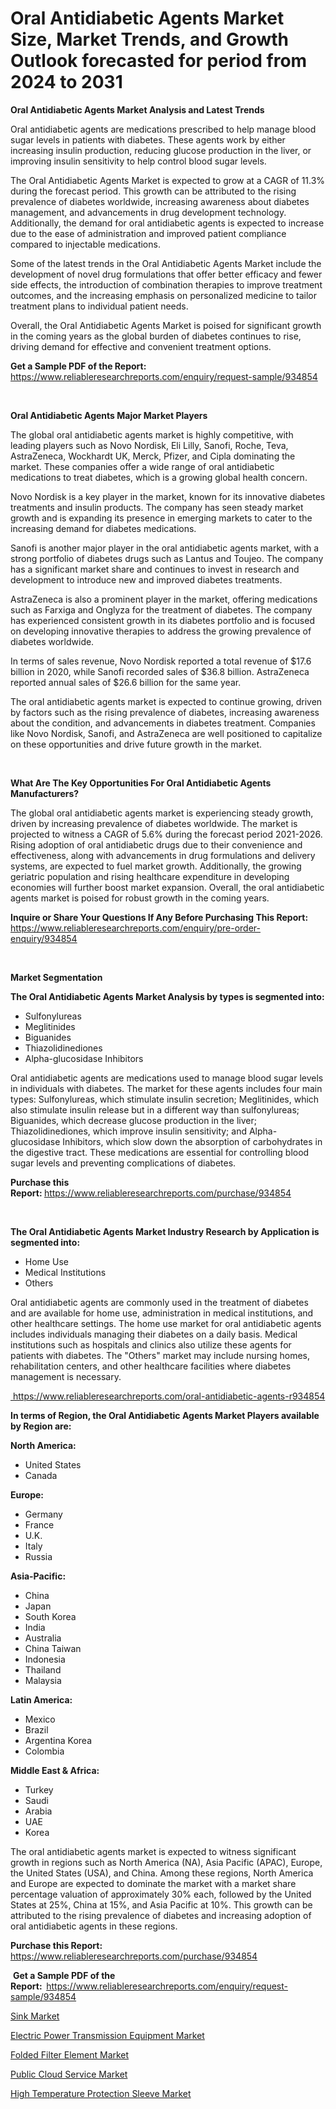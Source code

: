 <p><h1>Oral Antidiabetic Agents Market Size, Market Trends, and Growth Outlook forecasted for period from 2024 to 2031</h1></p><p><strong>Oral Antidiabetic Agents Market Analysis and Latest Trends</strong></p>
<p><p>Oral antidiabetic agents are medications prescribed to help manage blood sugar levels in patients with diabetes. These agents work by either increasing insulin production, reducing glucose production in the liver, or improving insulin sensitivity to help control blood sugar levels.</p><p>The Oral Antidiabetic Agents Market is expected to grow at a CAGR of 11.3% during the forecast period. This growth can be attributed to the rising prevalence of diabetes worldwide, increasing awareness about diabetes management, and advancements in drug development technology. Additionally, the demand for oral antidiabetic agents is expected to increase due to the ease of administration and improved patient compliance compared to injectable medications.</p><p>Some of the latest trends in the Oral Antidiabetic Agents Market include the development of novel drug formulations that offer better efficacy and fewer side effects, the introduction of combination therapies to improve treatment outcomes, and the increasing emphasis on personalized medicine to tailor treatment plans to individual patient needs.</p><p>Overall, the Oral Antidiabetic Agents Market is poised for significant growth in the coming years as the global burden of diabetes continues to rise, driving demand for effective and convenient treatment options.</p></p>
<p><strong>Get a Sample PDF of the Report:&nbsp;</strong> <a href="https://www.reliableresearchreports.com/enquiry/request-sample/934854">https://www.reliableresearchreports.com/enquiry/request-sample/934854</a></p>
<p>&nbsp;</p>
<p><strong>Oral Antidiabetic Agents Major Market Players</strong></p>
<p><p>The global oral antidiabetic agents market is highly competitive, with leading players such as Novo Nordisk, Eli Lilly, Sanofi, Roche, Teva, AstraZeneca, Wockhardt UK, Merck, Pfizer, and Cipla dominating the market. These companies offer a wide range of oral antidiabetic medications to treat diabetes, which is a growing global health concern.</p><p>Novo Nordisk is a key player in the market, known for its innovative diabetes treatments and insulin products. The company has seen steady market growth and is expanding its presence in emerging markets to cater to the increasing demand for diabetes medications.</p><p>Sanofi is another major player in the oral antidiabetic agents market, with a strong portfolio of diabetes drugs such as Lantus and Toujeo. The company has a significant market share and continues to invest in research and development to introduce new and improved diabetes treatments.</p><p>AstraZeneca is also a prominent player in the market, offering medications such as Farxiga and Onglyza for the treatment of diabetes. The company has experienced consistent growth in its diabetes portfolio and is focused on developing innovative therapies to address the growing prevalence of diabetes worldwide.</p><p>In terms of sales revenue, Novo Nordisk reported a total revenue of $17.6 billion in 2020, while Sanofi recorded sales of $36.8 billion. AstraZeneca reported annual sales of $26.6 billion for the same year.</p><p>The oral antidiabetic agents market is expected to continue growing, driven by factors such as the rising prevalence of diabetes, increasing awareness about the condition, and advancements in diabetes treatment. Companies like Novo Nordisk, Sanofi, and AstraZeneca are well positioned to capitalize on these opportunities and drive future growth in the market.</p></p>
<p>&nbsp;</p>
<p><strong>What Are The Key Opportunities For Oral Antidiabetic Agents Manufacturers?</strong></p>
<p><p>The global oral antidiabetic agents market is experiencing steady growth, driven by increasing prevalence of diabetes worldwide. The market is projected to witness a CAGR of 5.6% during the forecast period 2021-2026. Rising adoption of oral antidiabetic drugs due to their convenience and effectiveness, along with advancements in drug formulations and delivery systems, are expected to fuel market growth. Additionally, the growing geriatric population and rising healthcare expenditure in developing economies will further boost market expansion. Overall, the oral antidiabetic agents market is poised for robust growth in the coming years.</p></p>
<p><strong>Inquire or Share Your Questions If Any Before Purchasing This Report:</strong> <a href="https://www.reliableresearchreports.com/enquiry/pre-order-enquiry/934854">https://www.reliableresearchreports.com/enquiry/pre-order-enquiry/934854</a></p>
<p>&nbsp;</p>
<p><strong>Market Segmentation</strong></p>
<p><strong>The Oral Antidiabetic Agents Market Analysis by types is segmented into:</strong></p>
<p><ul><li>Sulfonylureas</li><li>Meglitinides</li><li>Biguanides</li><li>Thiazolidinediones</li><li>Alpha-glucosidase Inhibitors</li></ul></p>
<p><p>Oral antidiabetic agents are medications used to manage blood sugar levels in individuals with diabetes. The market for these agents includes four main types: Sulfonylureas, which stimulate insulin secretion; Meglitinides, which also stimulate insulin release but in a different way than sulfonylureas; Biguanides, which decrease glucose production in the liver; Thiazolidinediones, which improve insulin sensitivity; and Alpha-glucosidase Inhibitors, which slow down the absorption of carbohydrates in the digestive tract. These medications are essential for controlling blood sugar levels and preventing complications of diabetes.</p></p>
<p><strong>Purchase this Report:&nbsp;</strong><a href="https://www.reliableresearchreports.com/purchase/934854">https://www.reliableresearchreports.com/purchase/934854</a></p>
<p>&nbsp;</p>
<p><strong>The Oral Antidiabetic Agents Market Industry Research by Application is segmented into:</strong></p>
<p><ul><li>Home Use</li><li>Medical Institutions</li><li>Others</li></ul></p>
<p><p>Oral antidiabetic agents are commonly used in the treatment of diabetes and are available for home use, administration in medical institutions, and other healthcare settings. The home use market for oral antidiabetic agents includes individuals managing their diabetes on a daily basis. Medical institutions such as hospitals and clinics also utilize these agents for patients with diabetes. The "Others" market may include nursing homes, rehabilitation centers, and other healthcare facilities where diabetes management is necessary.</p></p>
<p><a href="https://www.reliableresearchreports.com/oral-antidiabetic-agents-r934854">&nbsp;https://www.reliableresearchreports.com/oral-antidiabetic-agents-r934854</a></p>
<p><strong>In terms of Region, the Oral Antidiabetic Agents Market Players available by Region are:</strong></p>
<p>
    <p> <strong> North America: </strong>
        <ul>
            <li>United States</li>
            <li>Canada</li>
        </ul>
        </p> 
    <p> <strong> Europe: </strong>
        <ul>
            <li>Germany</li>
            <li>France</li>
            <li>U.K.</li>
            <li>Italy</li>
            <li>Russia</li>
        </ul>
        </p> 
    <p> <strong> Asia-Pacific: </strong>
        <ul>
            <li>China</li>
            <li>Japan</li>
            <li>South Korea</li>
            <li>India</li>
            <li>Australia</li>
            <li>China Taiwan</li>
            <li>Indonesia</li>
            <li>Thailand</li>
            <li>Malaysia</li>
        </ul>
        </p> 
    <p> <strong> Latin America: </strong>
        <ul>
            <li>Mexico</li>
            <li>Brazil</li>
            <li>Argentina Korea</li>
            <li>Colombia</li>
        </ul>
        </p> 
    <p> <strong> Middle East & Africa: </strong>
        <ul>
            <li>Turkey</li>
            <li>Saudi</li>
            <li>Arabia</li>
            <li>UAE</li>
            <li>Korea</li>
        </ul>
    </p>
    </p>
<p><p>The oral antidiabetic agents market is expected to witness significant growth in regions such as North America (NA), Asia Pacific (APAC), Europe, the United States (USA), and China. Among these regions, North America and Europe are expected to dominate the market with a market share percentage valuation of approximately 30% each, followed by the United States at 25%, China at 15%, and Asia Pacific at 10%. This growth can be attributed to the rising prevalence of diabetes and increasing adoption of oral antidiabetic agents in these regions.</p></p>
<p><strong>Purchase this Report: </strong><a href="https://www.reliableresearchreports.com/purchase/934854">https://www.reliableresearchreports.com/purchase/934854</a></p>
<p>&nbsp;<strong>Get a Sample PDF of the Report:&nbsp;&nbsp;</strong><a href="https://www.reliableresearchreports.com/enquiry/request-sample/934854">https://www.reliableresearchreports.com/enquiry/request-sample/934854</a></p>
<p><strong></strong></p>
<p><p><a href="https://medium.com/@adam.dyer78678/future-trends-in-global-sink-market-market-insights-and-analysis-from-2024-to-2031-in-153-pages-b939aff438bd">Sink Market</a></p><p><a href="https://medium.com/@mariedawsonv3/electric-power-transmission-equipment-market-size-share-trends-analysis-report-by-end-use-e2292a3fc023">Electric Power Transmission Equipment Market</a></p><p><a href="https://www.linkedin.com/pulse/folded-filter-element-market-research-report-includes-rqi9e?trackingId=hrqvT26aQ16EYCPvE8vIsA%3D%3D">Folded Filter Element Market</a></p><p><a href="https://github.com/faniayasa/Market-Research-Report-List-1/blob/main/public-cloud-service-market.md">Public Cloud Service Market</a></p><p><a href="https://www.linkedin.com/pulse/global-high-temperature-protection-sleeve-industry-research-hbp0e?trackingId=paIMcE%2BKR2K4Kn2xwfJTbw%3D%3D">High Temperature Protection Sleeve Market</a></p></p>